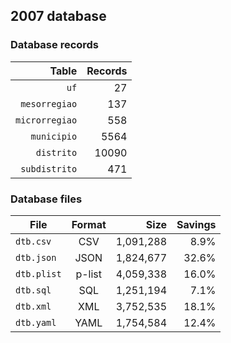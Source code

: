 ## 2007 database

### Database records

| Table          | Records |
| --------------:| -------:|
| `uf`           |      27 |
| `mesorregiao`  |     137 |
| `microrregiao` |     558 |
| `municipio`    |    5564 |
| `distrito`     |   10090 |
| `subdistrito`  |     471 |

### Database files

| File        | Format         | Size      | Savings |
| ----------- |:--------------:| ---------:| -------:|
| `dtb.csv`   | CSV            | 1,091,288 |    8.9% |
| `dtb.json`  | JSON           | 1,824,677 |   32.6% |
| `dtb.plist` | p-list         | 4,059,338 |   16.0% |
| `dtb.sql`   | SQL            | 1,251,194 |    7.1% |
| `dtb.xml`   | XML            | 3,752,535 |   18.1% |
| `dtb.yaml`  | YAML           | 1,754,584 |   12.4% |
